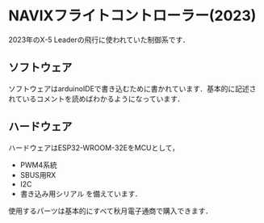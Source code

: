 # NAVIXフライトコントローラー(2023)

2023年のX-5 Leaderの飛行に使われていた制御系です．


## ソフトウェア
ソフトウェアはarduinoIDEで書き込むために書かれています．基本的に記述されているコメントを読めばわかるようになっています．

## ハードウェア
ハードウェアはESP32-WROOM-32EをMCUとして，
- PWM4系統
- SBUS用RX
- I2C
- 書き込み用シリアル
を備えています．

使用するパーツは基本的にすべて秋月電子通商で購入できます．